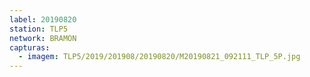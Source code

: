 ```yaml
---
label: 20190820
station: TLP5
network: BRAMON
capturas:
  - imagem: TLP5/2019/201908/20190820/M20190821_092111_TLP_5P.jpg
---
```

